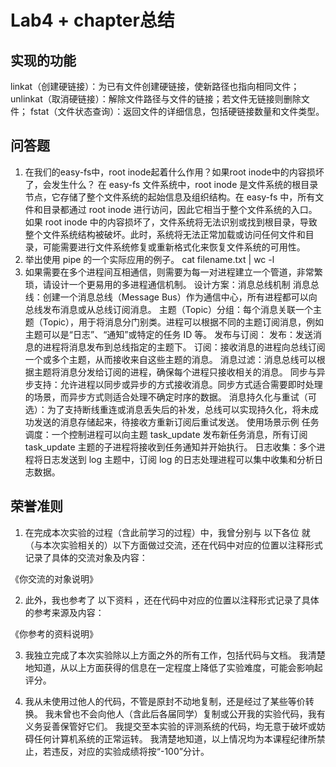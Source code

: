 # Lab4 + chapter总结

## 实现的功能
linkat（创建硬链接）：为已有文件创建硬链接，使新路径也指向相同文件；
unlinkat（取消硬链接）：解除文件路径与文件的链接；若文件无链接则删除文件；
fstat（文件状态查询）：返回文件的详细信息，包括硬链接数量和文件类型。
## 问答题
1. 在我们的easy-fs中，root inode起着什么作用？如果root inode中的内容损坏了，会发生什么？
在 easy-fs 文件系统中，root inode 是文件系统的根目录节点，它存储了整个文件系统的起始信息及组织结构。在 easy-fs 中，所有文件和目录都通过 root inode 进行访问，因此它相当于整个文件系统的入口。
如果 root inode 中的内容损坏了，文件系统将无法识别或找到根目录，导致整个文件系统结构被破坏。此时，系统将无法正常加载或访问任何文件和目录，可能需要进行文件系统修复或重新格式化来恢复文件系统的可用性。
2. 举出使用 pipe 的一个实际应用的例子。
cat filename.txt | wc -l
3. 如果需要在多个进程间互相通信，则需要为每一对进程建立一个管道，非常繁琐，请设计一个更易用的多进程通信机制。
设计方案：消息总线机制
消息总线：创建一个消息总线（Message Bus）作为通信中心，所有进程都可以向总线发布消息或从总线订阅消息。
主题（Topic）分组：每个消息关联一个主题（Topic），用于将消息分门别类。进程可以根据不同的主题订阅消息，例如主题可以是“日志”、“通知”或特定的任务 ID 等。
发布与订阅：
发布：发送消息的进程将消息发布到总线指定的主题下。
订阅：接收消息的进程向总线订阅一个或多个主题，从而接收来自这些主题的消息。
消息过滤：消息总线可以根据主题将消息分发给订阅的进程，确保每个进程只接收相关的消息。
同步与异步支持：允许进程以同步或异步的方式接收消息。同步方式适合需要即时处理的场景，而异步方式则适合处理不确定时序的数据。
消息持久化与重试（可选）：为了支持断线重连或消息丢失后的补发，总线可以实现持久化，将未成功发送的消息存储起来，待接收方重新订阅后重试发送。
使用场景示例
任务调度：一个控制进程可以向主题 task_update 发布新任务消息，所有订阅 task_update 主题的子进程将接收到任务通知并开始执行。
日志收集：多个进程将日志发送到 log 主题中，订阅 log 的日志处理进程可以集中收集和分析日志数据。
## 荣誉准则
1. 在完成本次实验的过程（含此前学习的过程）中，我曾分别与 以下各位 就（与本次实验相关的）以下方面做过交流，还在代码中对应的位置以注释形式记录了具体的交流对象及内容：

《你交流的对象说明》

2. 此外，我也参考了 以下资料 ，还在代码中对应的位置以注释形式记录了具体的参考来源及内容：

《你参考的资料说明》

3. 我独立完成了本次实验除以上方面之外的所有工作，包括代码与文档。 我清楚地知道，从以上方面获得的信息在一定程度上降低了实验难度，可能会影响起评分。

4. 我从未使用过他人的代码，不管是原封不动地复制，还是经过了某些等价转换。 我未曾也不会向他人（含此后各届同学）复制或公开我的实验代码，我有义务妥善保管好它们。 我提交至本实验的评测系统的代码，均无意于破坏或妨碍任何计算机系统的正常运转。 我清楚地知道，以上情况均为本课程纪律所禁止，若违反，对应的实验成绩将按“-100”分计。
